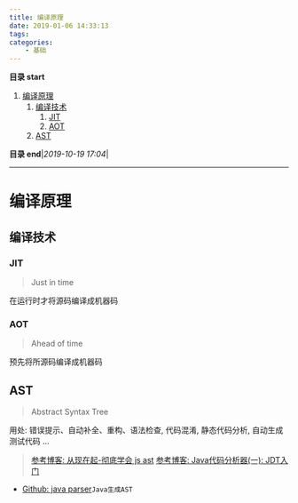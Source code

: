 ```yaml
---
title: 编译原理
date: 2019-01-06 14:33:13
tags: 
categories: 
    - 基础
---
```


**目录 start**
 
1. [编译原理](#编译原理)
    1. [编译技术](#编译技术)
        1. [JIT](#jit)
        1. [AOT](#aot)
    1. [AST](#ast)

**目录 end**|_2019-10-19 17:04_|
****************************************
# 编译原理

## 编译技术
### JIT
> Just in time 

在运行时才将源码编译成机器码

### AOT
> Ahead of time 

预先将所源码编译成机器码

## AST
> Abstract Syntax Tree 

用处: 错误提示、自动补全、重构、语法检查, 代码混淆, 静态代码分析, 自动生成测试代码 ...

> [参考博客: 从现在起-彻底学会 js ast](https://segmentfault.com/a/1190000017992387)
> [参考博客: Java代码分析器(一): JDT入门](https://segmentfault.com/a/1190000000609246)

- [Github: java parser](https://github.com/javaparser/javaparser)`Java生成AST`
